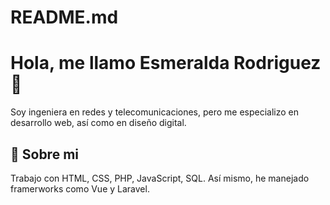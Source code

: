 # README.md

# Hola, me llamo Esmeralda Rodriguez 👋
Soy ingeniera en redes y telecomunicaciones, pero me especializo en desarrollo web, así como en diseño digital.


## 🚀 Sobre mi
Trabajo con HTML, CSS, PHP, JavaScript, SQL. Así mismo, he manejado framerworks como Vue y Laravel.

